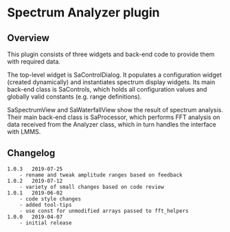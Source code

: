 # Spectrum Analyzer plugin

## Overview

This plugin consists of three widgets and back-end code to provide them with required data.

The top-level widget is SaControlDialog. It populates a configuration widget (created dynamically) and instantiates spectrum display widgets. Its main back-end class is SaControls, which holds all configuration values and globally valid constants (e.g. range definitions).

SaSpectrumView and SaWaterfallView show the result of spectrum analysis. Their main back-end class is SaProcessor, which performs FFT analysis on data received from the Analyzer class, which in turn handles the interface with LMMS.


## Changelog

	1.0.3	2019-07-25
		- rename and tweak amplitude ranges based on feedback
	1.0.2	2019-07-12
		- variety of small changes based on code review
	1.0.1	2019-06-02
		- code style changes
		- added tool-tips
		- use const for unmodified arrays passed to fft_helpers
	1.0.0	2019-04-07
		- initial release
